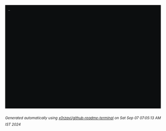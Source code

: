 <div align="justify">
<picture>
    <source media="(prefers-color-scheme: dark)" srcset="./output.gif">
    <source media="(prefers-color-scheme: light)" srcset="./output.gif">
    <img alt="GIFOS" src="output.gif">
</picture>

<sub><i>Generated automatically using [x0rzavi/github-readme-terminal](https://github.com/x0rzavi/github-readme-terminal) on Sat Sep 07 07:05:13 AM IST 2024</i></sub>

<!-- <details>
<summary>More details</summary>

</details> -->
</div>

<!-- Image deletion URL: NONE -->